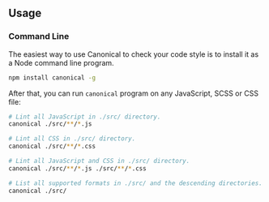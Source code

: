 ## Usage

### Command Line

The easiest way to use Canonical to check your code style is to install it as a Node command line program.

```sh
npm install canonical -g
```

After that, you can run `canonical` program on any JavaScript, SCSS or CSS file:

```sh
# Lint all JavaScript in ./src/ directory.
canonical ./src/**/*.js

# Lint all CSS in ./src/ directory.
canonical ./src/**/*.css

# Lint all JavaScript and CSS in ./src/ directory.
canonical ./src/**/*.js ./src/**/*.css

# List all supported formats in ./src/ and the descending directories.
canonical ./src/
```

